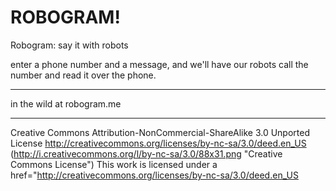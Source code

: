 ROBOGRAM!
====================

Robogram: say it with robots

enter a phone number and a message, and we'll have our robots call the number and read it over the phone. 

---------------------

in the wild at robogram.me


---------------------
Creative Commons Attribution-NonCommercial-ShareAlike 3.0 Unported License
http://creativecommons.org/licenses/by-nc-sa/3.0/deed.en_US
(http://i.creativecommons.org/l/by-nc-sa/3.0/88x31.png "Creative Commons License") 
This work is licensed under a href="http://creativecommons.org/licenses/by-nc-sa/3.0/deed.en_US
